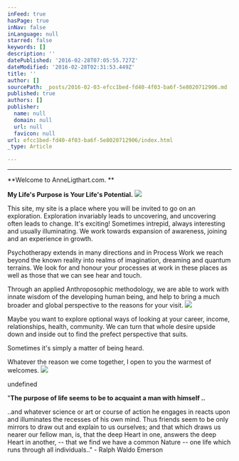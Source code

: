 ```yaml
---
inFeed: true
hasPage: true
inNav: false
inLanguage: null
starred: false
keywords: []
description: ''
datePublished: '2016-02-28T07:05:55.727Z'
dateModified: '2016-02-28T02:31:53.449Z'
title: ''
author: []
sourcePath: _posts/2016-02-03-efcc1bed-fd40-4f03-ba6f-5e8020712906.md
published: true
authors: []
publisher:
  name: null
  domain: null
  url: null
  favicon: null
url: efcc1bed-fd40-4f03-ba6f-5e8020712906/index.html
_type: Article

---
```

****

**Welcome to AnneLigthart.com.  **

**My Life's Purpose is Your Life's Potential.**
![](https://the-grid-user-content.s3-us-west-2.amazonaws.com/f4744e34-24d2-4ea2-b54d-e2d0e8f01df5.jpg)

This site, my site is a place where you will be invited to go on an exploration. Exploration invariably leads to uncovering, and uncovering often leads to change.  It's exciting! Sometimes intrepid, always interesting and usually illuminating.   We work towards expansion of awareness, joining and an experience in growth. 

Psychotherapy extends in many directions and in Process Work we reach beyond the known reality into realms of imagination, dreaming and quantum terrains. We look for and honour your processes at work in these places as well as those that we can see hear and touch. 

Through an applied Anthroposophic methodology, we are able to work with innate wisdom of the developing human being, and help to bring a much broader and global perspective to the reasons for your visit. ![](https://the-grid-user-content.s3-us-west-2.amazonaws.com/89aa2df7-1604-40fc-acc7-b943b53b6524.jpg)

Maybe you want to explore optional ways of looking at your career, income, relationships, health, community. We can turn that whole desire upside down and inside out to find the prefect perspective that suits. 

Sometimes it's simply a matter of being heard. 

Whatever the reason we come together, I open to you the warmest of welcomes. ![](https://the-grid-user-content.s3-us-west-2.amazonaws.com/6ee8c4c7-c06a-44fd-be6e-d5e09c11f602.jpg)

undefined

"**The purpose of life seems to be to acquaint a man with himself ..**

..and whatever science or art or course of action he engages in reacts upon and illuminates the recesses of his own mind. Thus friends seem to be only mirrors to draw out and explain to us ourselves; and that which draws us nearer our fellow man, is, that the deep Heart in one, answers the deep Heart in another, -- that we find we have a common Nature -- one life which runs through all individuals.." - Ralph Waldo Emerson